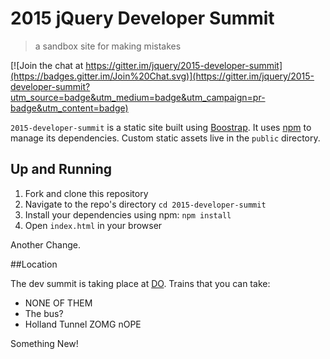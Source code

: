 # 2015 jQuery Developer Summit
> a sandbox site for making mistakes

[![Join the chat at https://gitter.im/jquery/2015-developer-summit](https://badges.gitter.im/Join%20Chat.svg)](https://gitter.im/jquery/2015-developer-summit?utm_source=badge&utm_medium=badge&utm_campaign=pr-badge&utm_content=badge)

`2015-developer-summit` is a static site built using [Boostrap][1].
It uses [npm][2] to manage its dependencies.
Custom static assets live in the `public` directory.

## Up and Running

1. Fork and clone this repository
2. Navigate to the repo's directory `cd 2015-developer-summit`
3. Install your dependencies using npm: `npm install`
4. Open `index.html` in your browser

[1]: http://getbootstrap.com/
[2]: http://npmjs.com

Another Change.

##Location

The dev summit is taking place at [DO](http://www.do.co). Trains that you can take:

* NONE OF THEM
* The bus?
* Holland Tunnel ZOMG nOPE

Something New!